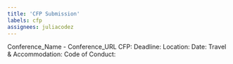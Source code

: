 ```yaml
---
title: 'CFP Submission'
labels: cfp
assignees: juliacodez
---
```


<!-- We look for a couple of things in the conferences we're putting in the newsletter. They have to have a Code of Conduct, a diverse speaker lineup and to at least offer travel and accommodation assistance for the speakers. We like the ones that offer assistance for all speakers, but we'll accept the ones that only offer it for part of the speakers. -->

Conference_Name - Conference_URL
CFP:
Deadline:
Location:
Date:
Travel & Accommodation:
Code of Conduct:
